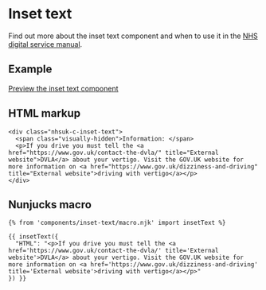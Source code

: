 # Inset text

Find out more about the inset text component and when to use it in the [NHS digital service manual](https://beta.nhs.uk/service-manual/).

## Example

[Preview the inset text component]()

## HTML markup

    <div class="nhsuk-c-inset-text">
      <span class="visually-hidden">Information: </span>
      <p>If you drive you must tell the <a href="https://www.gov.uk/contact-the-dvla/" title="External website">DVLA</a> about your vertigo. Visit the GOV.UK website for more information on <a href="https://www.gov.uk/dizziness-and-driving" title="External website">driving with vertigo</a></p>
    </div>

## Nunjucks macro

    {% from 'components/inset-text/macro.njk' import insetText %}

    {{ insetText({
      "HTML": "<p>If you drive you must tell the <a href='https://www.gov.uk/contact-the-dvla/' title='External website'>DVLA</a> about your vertigo. Visit the GOV.UK website for more information on <a href='https://www.gov.uk/dizziness-and-driving' title='External website'>driving with vertigo</a></p>"
    }) }}
